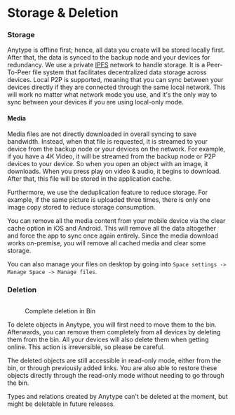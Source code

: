 # Storage & Deletion

### Storage <a href="#storage" id="storage"></a>

Anytype is offline first; hence, all data you create will be stored locally first. After that, the data is synced to the backup node and your devices for redundancy. We use a private [IPFS](https://docs.ipfs.tech/concepts/what-is-ipfs/) network to handle storage. It is a Peer-To-Peer file system that facilitates decentralized data storage across devices. Local P2P is supported, meaning that you can sync between your devices directly if they are connected through the same local network. This will work no matter what network mode you use, and it's the only way to sync between your devices if you are using local-only mode.

#### Media <a href="#media" id="media"></a>

Media files are not directly downloaded in overall syncing to save bandwidth. Instead, when that file is requested, it is streamed to your device from the backup node or your devices on the network. For example, if you have a 4K Video, it will be streamed from the backup node or P2P devices to your device. So when you open an object with an image, it downloads. When you press play on video & audio, it begins to download. After that, this file will be stored in the application cache.

Furthermore, we use the deduplication feature to reduce storage. For example, if the same picture is uploaded three times, there is only one image copy stored to reduce storage consumption.

You can remove all the media content from your mobile device via the clear cache option in iOS and Android. This will remove all the data altogether and force the app to sync once again entirely. Since the media download works on-premise, you will remove all cached media and clear some storage.

You can also manage your files on desktop by going into `Space settings -> Manage Space -> Manage files`.

### Deletion <a href="#deletion" id="deletion"></a>

<figure><img src="https://files.gitbook.com/v0/b/gitbook-x-prod.appspot.com/o/spaces%2FJbcKxgThRdSa4vZyLbvH%2Fuploads%2Fgit-blob-dcb526128401892f1a4773091dbf735febb4a875%2FScreenshot%202021-11-02%20at%2016.25.23.png?alt=media" alt=""><figcaption><p>Complete deletion in Bin</p></figcaption></figure>

To delete objects in Anytype, you will first need to move them to the bin. Afterwards, you can remove them completely from all devices by deleting them from the bin. All your devices will also delete them when getting online. This action is irreversible, so please be careful.

The deleted objects are still accessible in read-only mode, either from the bin, or through previously added links. You are also able to restore these objects directly through the read-only mode without needing to go through the bin.

Types and relations created by Anytype can't be deleted at the moment, but might be deletable in future releases.
